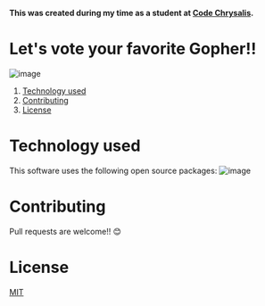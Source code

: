 **This was created during my time as a student at [Code Chrysalis](https://www.codechrysalis.io/).**

# Let's vote your favorite Gopher!!

![image](https://user-images.githubusercontent.com/5979966/69848115-6c660b80-12bc-11ea-9df4-a84e7bef7b3a.gif)

1. [Technology used](#Technology%20used)
1. [Contributing](#Contributing)
1. [License](#License)

# Technology used

This software uses the following open source packages:
![image](https://user-images.githubusercontent.com/5979966/69848198-b5b65b00-12bc-11ea-9834-a93d521a1891.png)

# Contributing

Pull requests are welcome!! 😊

# License

[MIT](https://choosealicense.com/licenses/mit/)
